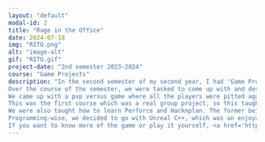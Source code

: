 ```yaml
---
layout: "default"
modal-id: 2
title: "Rage in the Office"
date: 2024-07-18
img: "RITO.png"
alt: "image-alt"
gif: "RITO.gif"
project-date: "2nd semester 2023-2024"
course: "Game Projects"
description: "In the second semester of my second year, I had 'Game Projects'. This course was a group work in cooperation with the other majors. 
Over the course of the semester, we were tasked to come up with and design our own game in the theme of 'couch co-op/pvp'.
We came up with a pvp versus game where all the players were pitted against each other to destroy the most amount of items possible.
This was the first course which was a real group project, so this taught me a lot about communication and teamwork.
We were also taught how to learn Perforce and Hacknplan. The former being our version control, and the latter our platform where we made all our plannings.
Programming-wise, we decided to go with Unreal C++, which was an enjoyable experience.
If you want to know more of the game or play it yourself, <a href='https://sebastianmax.itch.io/rageintheoffice' target='_blank'>here</a> is the Itch.io page."
---
```

